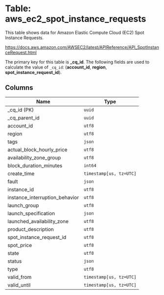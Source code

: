 # Table: aws_ec2_spot_instance_requests

This table shows data for Amazon Elastic Compute Cloud (EC2) Spot Instance Requests.

https://docs.aws.amazon.com/AWSEC2/latest/APIReference/API_SpotInstanceRequest.html

The primary key for this table is **_cq_id**.
The following fields are used to calculate the value of `_cq_id`: (**account_id**, **region**, **spot_instance_request_id**).

## Columns

| Name          | Type          |
| ------------- | ------------- |
|_cq_id (PK)|`uuid`|
|_cq_parent_id|`uuid`|
|account_id|`utf8`|
|region|`utf8`|
|tags|`json`|
|actual_block_hourly_price|`utf8`|
|availability_zone_group|`utf8`|
|block_duration_minutes|`int64`|
|create_time|`timestamp[us, tz=UTC]`|
|fault|`json`|
|instance_id|`utf8`|
|instance_interruption_behavior|`utf8`|
|launch_group|`utf8`|
|launch_specification|`json`|
|launched_availability_zone|`utf8`|
|product_description|`utf8`|
|spot_instance_request_id|`utf8`|
|spot_price|`utf8`|
|state|`utf8`|
|status|`json`|
|type|`utf8`|
|valid_from|`timestamp[us, tz=UTC]`|
|valid_until|`timestamp[us, tz=UTC]`|